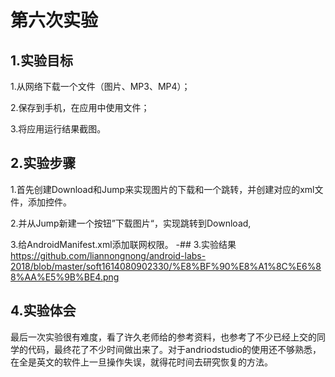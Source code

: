 # 第六次实验
 ## 1.实验目标
1.从网络下载一个文件（图片、MP3、MP4）；

2.保存到手机，在应用中使用文件；

3.将应用运行结果截图。
 ## 2.实验步骤
 1.首先创建Download和Jump来实现图片的下载和一个跳转，并创建对应的xml文件，添加控件。

2.并从Jump新建一个按钮”下载图片“，实现跳转到Download,

3.给AndroidManifest.xml添加联网权限。
 -## 3.实验结果
https://github.com/liannongnong/android-labs-2018/blob/master/soft1614080902330/%E8%BF%90%E8%A1%8C%E6%88%AA%E5%9B%BE4.png
 ## 4.实验体会
最后一次实验很有难度，看了许久老师给的参考资料，也参考了不少已经上交的同学的代码，最终花了不少时间做出来了。对于andriodstudio的使用还不够熟悉， 在全是英文的软件上一旦操作失误，就得花时间去研究恢复的方法。
